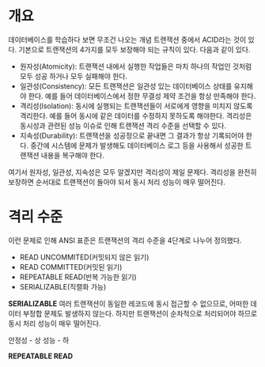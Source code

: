 # 개요
데이터베이스를 학습하다 보면 무조건 나오는 개념 트랜잭션 중에서 ACID라는 것이 있다.
기본으로 트랜잭션의 4가지를 모두 보장해야 되는 규칙이 있다. 다음과 같이 있다.
- 원자성(Atomicity): 트랜잭션 내에서 실행한 작업들은 마치 하나의 작업인 것처럼 모두 성공 하거나 모두 실패해야 한다.
- 일관성(Consistency): 모든 트랜잭션은 일관성 있는 데이터베이스 상태를 유지해야 한다. 예를 들어 데이터베이스에서 정한 무결성 제약 조건을 항상 만족해야 한다.
- 격리성(lsolation): 동시에 실행되는 트랜잭션들이 서로에게 영향을 미치지 않도록 격리한다. 예를 들어 동시에 같은 데이터를 수정하지 못하도록 해야한다. 격리성은 동시성과 관련된 성능 이슈로 인해 트랜잭션 격리 수준을 선택할 수 있다.
- 지속성(Durability): 트랜잭션을 성공정으로 끝내면 그 결과가 항상 기록되어야 한다. 중간에 시스템에 문제가 발생해도 데이터베이스 로그 등을 사용해서 성공한 트랜잭션 내용을 복구해야 한다.

여기서 원자성, 일관성, 지속성은 모두 알겠지만 격리성이 제일 문제다. 격리성을 완전히 보장하면 순서대로 트랜잭션이 돌아야 되서 동시 처리 성능이 매우 떨어진다.


# 격리 수준
이런 문제로 인해 ANSI 표준은 트랜잭션의 격리 수준을 4단계로 나누어 정의했다.
- READ UNCOMMITED(커밋되지 않은 읽기) 
- READ COMMITTED(커밋된 읽기) 
- REPEATABLE READ(반복 가능한 읽기)
- SERIALIZABLE(직렬화 가능)

**SERIALIZABLE**
여러 트랜잭션이 동일한 레코드에 동시 접근할 수 없으므로, 어떠한 데이터 부정합 문제도 발생하지 않는다. 하지만 트랜잭션이 순차적으로 처리되어야 하므로 동시 처리 성능이 매우 떨어진다.

안정성 - 상
성능 - 하

**REPEATABLE READ**
